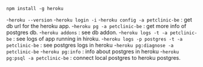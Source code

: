 `npm install -g heroku`

-`heroku --version`
-`heroku login -i`
-`heroku config -a petclinic-be` : get db url for the heroku app.
-`heroku pg -a petclinic-be`  : get more info of postgres db.
-`heroku addons` : see db addon. 
-`heroku logs -t -a petclinic-be`  : see logs of app running in hiroku.
-`heroku logs -p postgres -t -a petclinic-be` : see postgres logs in heroku
-`heroku pg:diagnose -a petclinic-be`
-`heroku pg:info` : info about postgres in heroku
-`heroku pg:psql -a petclinic-be` : connect local postgres to heroku postgres.
